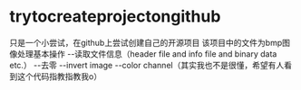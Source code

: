 # trytocreateprojectongithub
只是一个小尝试，在github上尝试创建自己的开源项目
该项目中的文件为bmp图像处理基本操作
--读取文件信息（header file and info file and binary data etc.）
--去零
--invert image
--color channel（其实我也不是很懂，希望有人看到这个代码指教指教我o）
